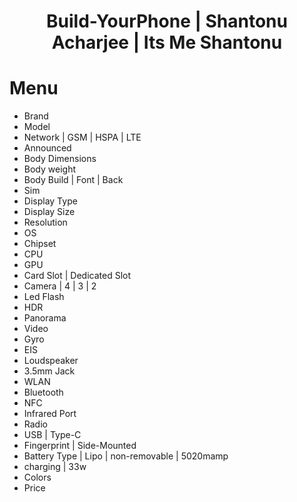 <h1 align = "center">Build-YourPhone | Shantonu Acharjee | Its Me Shantonu<h1>

# Menu

- Brand
- Model
- Network | GSM | HSPA | LTE
- Announced
- Body Dimensions
- Body weight
- Body Build | Font | Back
- Sim
- Display Type
- Display Size
- Resolution
- OS
- Chipset
- CPU
- GPU
- Card Slot | Dedicated Slot
- Camera | 4 | 3 | 2
- Led Flash
- HDR
- Panorama
- Video
- Gyro
- EIS
- Loudspeaker
- 3.5mm Jack
- WLAN
- Bluetooth
- NFC
- Infrared Port
- Radio
- USB | Type-C
- Fingerprint | Side-Mounted
- Battery Type | Lipo | non-removable | 5020mamp
- charging | 33w
- Colors
- Price

